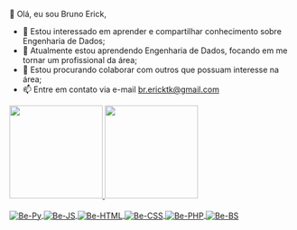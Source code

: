 👋 Olá, eu sou Bruno Erick,

- 👀 Estou interessado em aprender e compartilhar conhecimento sobre Engenharia de Dados;
- 🌱 Atualmente estou aprendendo Engenharia de Dados, focando em me tornar um profissional da área;
- 💞️ Estou procurando colaborar com outros que possuam interesse na área;
- 📫 Entre em contato via e-mail br.ericktk@gmail.com

<div style="display: inline_block">
  <a href="https://github.com/bericktk">
  <img height="165em" src="https://github-readme-stats.vercel.app/api?username=bericktk&show_icons=true&theme=transparent"/>
  <img height="165emm" src="https://github-readme-stats.vercel.app/api/top-langs/?username=bericktk&size_weight=0.5&count_weight=0.5&theme=transparent&layout=compact"/>
</div>

<div style="display: inline_block"><br>
  <img align="center" alt="Be-Py" height="auto" width="auto" src="https://img.shields.io/badge/Python-3776AB?style=for-the-badge&logo=python&logoColor=white"/>
  <img align="center" alt="Be-JS" height="auto" width="auto" src="https://img.shields.io/badge/JavaScript-323330?style=for-the-badge&logo=javascript&logoColor=F7DF1E"/>
  <img align="center" alt="Be-HTML" height="auto" width="auto" src="https://img.shields.io/badge/HTML5-E34F26?style=for-the-badge&logo=html5&logoColor=white"/>
  <img align="center" alt="Be-CSS" height="auto" width="auto" src="https://img.shields.io/badge/CSS3-1572B6?style=for-the-badge&logo=css3&logoColor=white"/>
  <img align="center" alt="Be-PHP" height="auto" width="auto" src="https://img.shields.io/badge/PHP-777BB4?style=for-the-badge&logo=php&logoColor=white"/>
  <img align="center" alt="Be-BS" height="auto" width="auto" src="https://img.shields.io/badge/Bootstrap-563D7C?style=for-the-badge&logo=bootstrap&logoColor=white"/>
</div>

